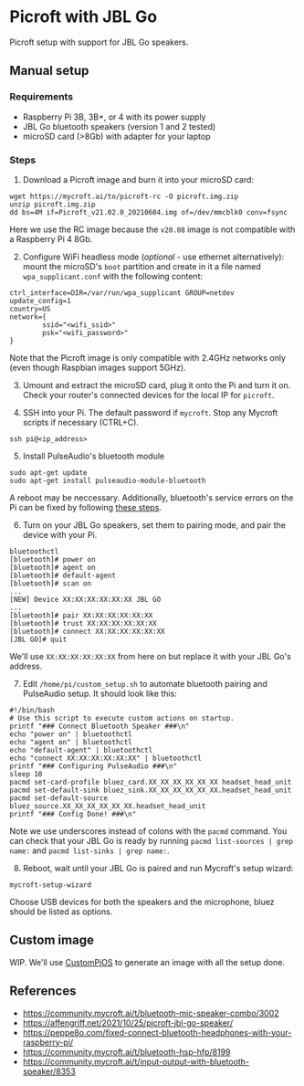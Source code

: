# Picroft with JBL Go

Picroft setup with support for JBL Go speakers.

## Manual setup

### Requirements

* Raspberry Pi 3B, 3B+, or 4 with its power supply
* JBL Go bluetooth speakers (version 1 and 2 tested)
* microSD card (>8Gb) with adapter for your laptop 

### Steps

1. Download a Picroft image and burn it into your microSD card:
```shell
wget https://mycroft.ai/to/picroft-rc -O picroft.img.zip
unzip picroft.img.zip
dd bs=4M if=Picroft_v21.02.0_20210604.img of=/dev/mmcblk0 conv=fsync
```
Here we use the RC image because the `v20.08` image is not compatible with a
Raspberry Pi 4 8Gb.

2. Configure WiFi headless mode (*optional* - use ethernet alternatively): mount
the microSD's `boot` partition and create in it a file named
`wpa_supplicant.conf` with the following content:
```
ctrl_interface=DIR=/var/run/wpa_supplicant GROUP=netdev
update_config=1
country=US
network={
        ssid="<wifi_ssid>"
        psk="<wifi_password>"
}
```
Note that the Picroft image is only compatible with 2.4GHz networks only (even
though Raspbian images support 5GHz).

3. Umount and extract the microSD card, plug it onto the Pi and turn it on.
Check your router's connected devices for the local IP for `picroft`.

4. SSH into your Pi. The default password if `mycroft`. Stop any Mycroft scripts
if necessary (CTRL+C).
```shell
ssh pi@<ip_address>
```

5. Install PulseAudio's bluetooth module
```shell
sudo apt-get update
sudo apt-get install pulseaudio-module-bluetooth
```
A reboot may be neccessary. Additionally, bluetooth's service errors on the Pi
can be fixed by following [these steps](https://peppe8o.com/fixed-connect-bluetooth-headphones-with-your-raspberry-pi/).

6. Turn on your JBL Go speakers, set them to pairing mode, and pair the device
with your Pi.
```shell
bluetoothctl
[bluetooth]# power on
[bluetooth]# agent on
[bluetooth]# default-agent
[bluetooth]# scan on
...
[NEW] Device XX:XX:XX:XX:XX:XX JBL GO
...
[bluetooth]# pair XX:XX:XX:XX:XX:XX
[bluetooth]# trust XX:XX:XX:XX:XX:XX
[bluetooth]# connect XX:XX:XX:XX:XX:XX
[JBL GO]# quit
```
We'll use `XX:XX:XX:XX:XX:XX` from here
on but replace it with your JBL Go's address.

7. Edit `/home/pi/custom_setup.sh` to automate bluetooth pairing and PulseAudio
setup. It should look like this:
```
#!/bin/bash
# Use this script to execute custom actions on startup.
printf "### Connect Bluetooth Speaker ###\n"
echo "power on" | bluetoothctl
echo "agent on" | bluetoothctl
echo "default-agent" | bluetoothctl
echo "connect XX:XX:XX:XX:XX:XX" | bluetoothctl
printf "### Configuring PulseAudio ###\n"
sleep 10
pacmd set-card-profile bluez_card.XX_XX_XX_XX_XX_XX headset_head_unit
pacmd set-default-sink bluez_sink.XX_XX_XX_XX_XX_XX.headset_head_unit
pacmd set-default-source bluez_source.XX_XX_XX_XX_XX_XX.headset_head_unit
printf "### Config Done! ###\n"
```
Note we use underscores instead of colons with the `pacmd` command. You can
check that your JBL Go is ready by running `pacmd list-sources | grep name:` and
`pacmd list-sinks | grep name:`.

8. Reboot, wait until your JBL Go is paired and run Mycroft's setup wizard:
```shell
mycroft-setup-wizard
```
Choose USB devices for both the speakers and the microphone, bluez should be
listed as options.

## Custom image

WIP. We'll use [CustomPiOS](https://github.com/guysoft/CustomPiOS) to generate
an image with all the setup done.

## References

* https://community.mycroft.ai/t/bluetooth-mic-speaker-combo/3002
* https://affengriff.net/2021/10/25/picroft-jbl-go-speaker/
* https://peppe8o.com/fixed-connect-bluetooth-headphones-with-your-raspberry-pi/
* https://community.mycroft.ai/t/bluetooth-hsp-hfp/8199
* https://community.mycroft.ai/t/input-output-with-bluetooth-speaker/8353
